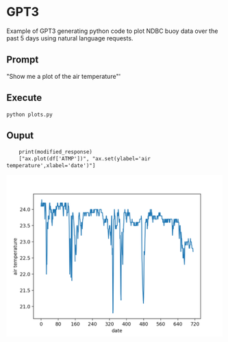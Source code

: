 # GPT3
Example of GPT3 generating python code to plot NDBC buoy data over the past 5 days using natural language requests.

## Prompt
"Show me a plot of the air temperature"'

## Execute

    python plots.py

## Ouput
        print(modified_response)
        ["ax.plot(df['ATMP'])", "ax.set(ylabel='air temperature',xlabel='date')"]

![alt text](https://github.com/Christopher-Holloway/GPT3/blob/master/GPT3.png)



